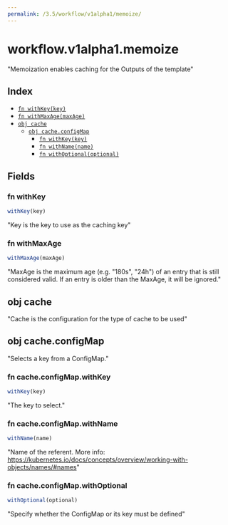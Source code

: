 ```yaml
---
permalink: /3.5/workflow/v1alpha1/memoize/
---
```


# workflow.v1alpha1.memoize

"Memoization enables caching for the Outputs of the template"

## Index

* [`fn withKey(key)`](#fn-withkey)
* [`fn withMaxAge(maxAge)`](#fn-withmaxage)
* [`obj cache`](#obj-cache)
  * [`obj cache.configMap`](#obj-cacheconfigmap)
    * [`fn withKey(key)`](#fn-cacheconfigmapwithkey)
    * [`fn withName(name)`](#fn-cacheconfigmapwithname)
    * [`fn withOptional(optional)`](#fn-cacheconfigmapwithoptional)

## Fields

### fn withKey

```ts
withKey(key)
```

"Key is the key to use as the caching key"

### fn withMaxAge

```ts
withMaxAge(maxAge)
```

"MaxAge is the maximum age (e.g. \"180s\", \"24h\") of an entry that is still considered valid. If an entry is older than the MaxAge, it will be ignored."

## obj cache

"Cache is the configuration for the type of cache to be used"

## obj cache.configMap

"Selects a key from a ConfigMap."

### fn cache.configMap.withKey

```ts
withKey(key)
```

"The key to select."

### fn cache.configMap.withName

```ts
withName(name)
```

"Name of the referent. More info: https://kubernetes.io/docs/concepts/overview/working-with-objects/names/#names"

### fn cache.configMap.withOptional

```ts
withOptional(optional)
```

"Specify whether the ConfigMap or its key must be defined"